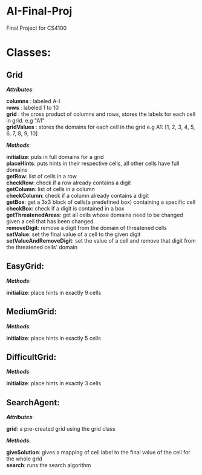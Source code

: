 AI-Final-Proj
=============

Final Project for CS4100

Classes:
=======

Grid
----

_**Attributes**_:

**columns** : labeled A-I  
**rows** : labeled 1 to 10  
**grid** : the cross product of columns and rows, stores the labels for each cell in grid. e.g "A1"  
**gridValues** : stores the domains for each cell in the grid e.g A1: [1, 2, 3, 4, 5, 6, 7, 8, 9, 10]  
  
**_Methods_**:

**initialize**: puts in full domains for a grid  
**placeHints**: puts hints in their respective cells, all other cells have full domains  
**getRow**: list of cells in a row  
**checkRow**: check if a row already contains a digit  
**getColumn**: list of cells in a column  
**checkColumn**: check if a column already contains a digit  
**getBox**: get a 3x3 block of cells(a predefined box) containing a specific cell  
**checkBox**: check if a digit is contained in a box  
**getThreatenedAreas**: get all cells whose domains need to be changed given a cell that has been changed  
**removeDigit**: remove a digit from the domain of threatened cells  
**setValue**: set the final value of a cell to the given digit  
**setValueAndRemoveDigit**: set the value of a cell and remove that digit from the threatened cells' domain

EasyGrid:
--------

**_Methods_**:  

**initialize**: place hints in exactly 9 cells

MediumGrid:
--------

**_Methods_**:  

**initialize**: place hints in exactly 5 cells  

DifficultGrid:
--------

**_Methods_**:  

**initialize**: place hints in exactly 3 cells

SearchAgent:
----------------

**_Attributes_**:

**grid**: a pre-created grid using the grid class

**_Methods_**:

**giveSolution**: gives a mapping of cell label to the final value of the cell for the whole grid  
**search**: runs the search algorithm
